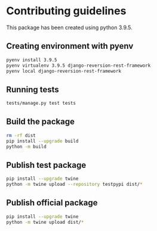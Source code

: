 # Contributing guidelines

This package has been created using python 3.9.5.

## Creating environment with pyenv

```sh
pyenv install 3.9.5
pyenv virtualenv 3.9.5 django-reversion-rest-framework
pyenv local django-reversion-rest-framework
```

## Running tests

```sh
tests/manage.py test tests
```


## Build the package

```sh
rm -rf dist
pip install --upgrade build
python -m build
```


## Publish test package

```sh
pip install --upgrade twine
python -m twine upload --repository testpypi dist/*
```


## Publish official package

```sh
pip install --upgrade twine
python -m twine upload dist/*
```
